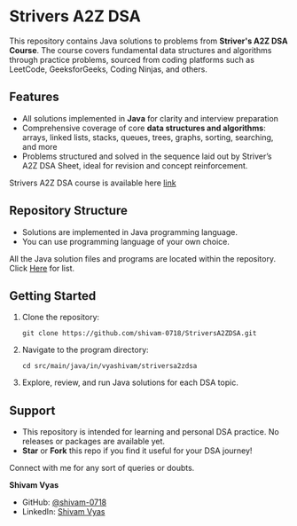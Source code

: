 # Strivers A2Z DSA 

This repository contains Java solutions to problems from **Striver's A2Z DSA Course**. 
The course covers fundamental data structures and algorithms through practice problems, sourced from coding platforms such as LeetCode, GeeksforGeeks, Coding Ninjas, and others.

## Features

- All solutions implemented in **Java** for clarity and interview preparation
- Comprehensive coverage of core **data structures and algorithms**: arrays, linked lists, stacks, queues, trees, graphs, sorting, searching, and more
- Problems structured and solved in the sequence laid out by Striver’s A2Z DSA Sheet, ideal for revision and concept reinforcement.

Strivers A2Z DSA course is available here [link](https://takeuforward.org/strivers-a2z-dsa-course/strivers-a2z-dsa-course-sheet-2/)

## Repository Structure
- Solutions are implemented in Java programming language.
- You can use programming language of your own choice. 

All the Java solution files and programs are located within the repository. Click
[Here](./src/main/java/in/vyashivam/striversa2zdsa) for list.

## Getting Started

1. Clone the repository:
   ```
   git clone https://github.com/shivam-0718/StriversA2ZDSA.git
   ```
2. Navigate to the program directory:
   ```
   cd src/main/java/in/vyashivam/striversa2zdsa
   ```
3. Explore, review, and run Java solutions for each DSA topic.

## Support

- This repository is intended for learning and personal DSA practice. No releases or packages are available yet.
- **Star** or **Fork** this repo if you find it useful for your DSA journey!

Connect with me for any sort of queries or doubts.

**Shivam Vyas**
- GitHub: [@shivam-0718](https://github.com/shivam-0718)
- LinkedIn: [Shivam Vyas](https://www.linkedin.com/in/shivam-vyas-1807/)





